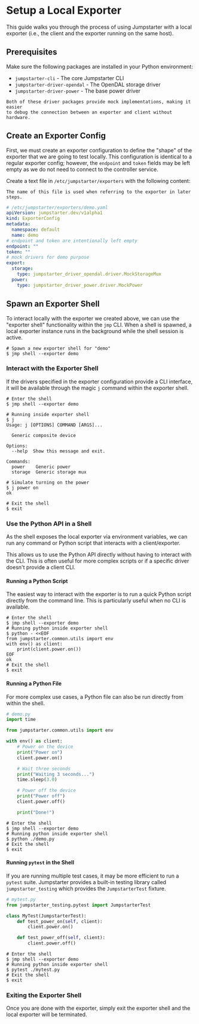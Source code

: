 # Setup a Local Exporter

This guide walks you through the process of using Jumpstarter with a local
exporter (i.e., the client and the exporter running on the same host).

## Prerequisites

Make sure the following packages are installed in your Python environment:
- `jumpstarter-cli` - The core Jumpstarter CLI
- `jumpstarter-driver-opendal` - The OpenDAL storage driver
- `jumpstarter-driver-power` - The base power driver

```{tip}
Both of these driver packages provide mock implementations, making it easier
to debug the connection between an exporter and client without hardware.
```

## Create an Exporter Config

First, we must create an exporter configuration to define the "shape" of the exporter
that we are going to test locally. This configuration is identical to a regular
exporter config; however, the `endpoint` and `token` fields may be left empty as
we do not need to connect to the controller service.

Create a text file in `/etc/jumpstarter/exporters` with the following content:

```{note}
The name of this file is used when referring to the exporter in later steps.
```

```yaml
# /etc/jumpstarter/exporters/demo.yaml
apiVersion: jumpstarter.dev/v1alpha1
kind: ExporterConfig
metadata:
  namespace: default
  name: demo
# endpoint and token are intentionally left empty
endpoint: ""
token: ""
# mock drivers for demo purpose
export:
  storage:
    type: jumpstarter_driver_opendal.driver.MockStorageMux
  power:
    type: jumpstarter_driver_power.driver.MockPower
```

## Spawn an Exporter Shell

To interact locally with the exporter we created above, we can use the "exporter
shell" functionality within the `jmp` CLI. When a shell is spawned, a local
exporter instance runs in the background while the shell session is active.

```shell
# Spawn a new exporter shell for "demo"
$ jmp shell --exporter demo
```

### Interact with the Exporter Shell

If the drivers specified in the exporter configuration provide a CLI interface, it will
be available through the magic `j` command within the exporter shell.

```shell
# Enter the shell
$ jmp shell --exporter demo

# Running inside exporter shell
$ j
Usage: j [OPTIONS] COMMAND [ARGS]...

  Generic composite device

Options:
  --help  Show this message and exit.

Commands:
  power    Generic power
  storage  Generic storage mux

# Simulate turning on the power
$ j power on
ok

# Exit the shell
$ exit
```

### Use the Python API in a Shell

As the shell exposes the local exporter via environment variables, we can run
any command or Python script that interacts with a client/exporter.

This allows us to use the Python API directly without having to interact with
the CLI. This is often useful for more complex scripts or if a specific driver
doesn't provide a client CLI.

#### Running a Python Script

The easiest way to interact with the exporter is to run a quick Python script
directly from the command line. This is particularly useful when no CLI is available.

```shell
# Enter the shell
$ jmp shell --exporter demo
# Running python inside exporter shell
$ python - <<EOF
from jumpstarter.common.utils import env
with env() as client:
    print(client.power.on())
EOF
ok
# Exit the shell
$ exit
```

#### Running a Python File

For more complex use cases, a Python file can also be run directly from within
the shell.

```python
# demo.py
import time

from jumpstarter.common.utils import env

with env() as client:
    # Power on the device
    print("Power on")
    client.power.on()

    # Wait three seconds
    print("Waiting 3 seconds...")
    time.sleep(3.0)

    # Power off the device
    print("Power off")
    client.power.off()

    print("Done!")
```

```shell
# Enter the shell
$ jmp shell --exporter demo
# Running python inside exporter shell
$ python ./demo.py
# Exit the shell
$ exit
```

#### Running `pytest` in the Shell

If you are running multiple test cases, it may be more efficient to run a `pytest`
suite. Jumpstarter provides a built-in testing library called
`jumpstarter_testing` which provides the `JumpstarterTest` fixture.

```python
# mytest.py
from jumpstarter_testing.pytest import JumpstarterTest

class MyTest(JumpstarterTest):
    def test_power_on(self, client):
        client.power.on()

    def test_power_off(self, client):
        client.power.off()
```

```shell
# Enter the shell
$ jmp shell --exporter demo
# Running python inside exporter shell
$ pytest ./mytest.py
# Exit the shell
$ exit
```

### Exiting the Exporter Shell

Once you are done with the exporter, simply exit the exporter shell and the
local exporter will be terminated.
